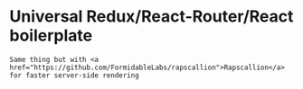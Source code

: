 # Universal Redux/React-Router/React boilerplate
    Same thing but with <a href="https://github.com/FormidableLabs/rapscallion">Rapscallion</a> for faster server-side rendering
